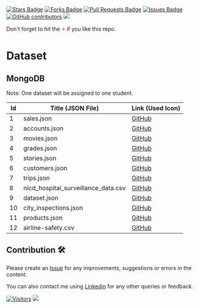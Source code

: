 <a href="https://github.com/drshahizan/dataset/stargazers"><img src="https://img.shields.io/github/stars/drshahizan/dataset" alt="Stars Badge"/></a>
<a href="https://github.com/drshahizan/dataset/network/members"><img src="https://img.shields.io/github/forks/drshahizan/dataset" alt="Forks Badge"/></a>
<a href="https://github.com/drshahizan/dataset/pulls"><img src="https://img.shields.io/github/issues-pr/drshahizan/dataset" alt="Pull Requests Badge"/></a>
<a href="https://github.com/drshahizan/dataset/issues"><img src="https://img.shields.io/github/issues/drshahizan/dataset" alt="Issues Badge"/></a>
<a href="https://github.com/drshahizan/dataset/graphs/contributors"><img alt="GitHub contributors" src="https://img.shields.io/github/contributors/drshahizan/dataset?color=2b9348"></a>
![](https://visitor-badge.glitch.me/badge?page_id=drshahizan/dataset)

Don't forget to hit the :star: if you like this repo.

# Dataset

## MongoDB
Note: One dataset will be assigned to one student.

| Id | Title (JSON File) | Link (Used Icon) |
|----|-------------------------------------------------------------------------------------------------------|------------------|
| 1  | sales.json | [GitHub](https://github.com/neelabalan/mongodb-sampledataset/blob/cfcfab536c68b1bb238adac2e3ffb7e9cb012395/sample_supplies/sales.json) |
| 2  | accounts.json | [GitHub](https://github.com/neelabalan/mongodb-sampledataset/blob/cfcfab536c68b1bb238adac2e3ffb7e9cb012395/sample_analytics/accounts.json) |
| 3  | movies.json | [GitHub](https://github.com/neelabalan/mongodb-sampledataset/blob/cfcfab536c68b1bb238adac2e3ffb7e9cb012395/sample_mflix/movies.json) |
| 4  | grades.json | [GitHub](https://github.com/neelabalan/mongodb-sampledataset/blob/cfcfab536c68b1bb238adac2e3ffb7e9cb012395/sample_training/grades.json) |
| 5  | stories.json | [GitHub](https://github.com/neelabalan/mongodb-sampledataset/blob/cfcfab536c68b1bb238adac2e3ffb7e9cb012395/sample_training/stories.json) |
| 6  | customers.json | [GitHub](https://github.com/neelabalan/mongodb-sampledataset/blob/cfcfab536c68b1bb238adac2e3ffb7e9cb012395/sample_analytics/customers.json) |
| 7  | trips.json | [GitHub](https://github.com/neelabalan/mongodb-sampledataset/blob/cfcfab536c68b1bb238adac2e3ffb7e9cb012395/sample_training/trips.json) |
| 8  | nicd_hospital_surveillance_data.csv | [GitHub](https://github.com/dsfsi/covid19za/blob/e994a5695defbff5ca03e292e7dea904e0386034/data/nicd_hospital_surveillance_data.csv) |
| 9  | dataset.json | [GitHub](https://github.com/agabardo/nyc_restaurants/blob/afbd7763298928732a4569e4541e114eec12d61e/downloaded-dataset/dataset.json) |
| 10 | city_inspections.json | [GitHub](https://github.com/ozlerhakan/mongodb-jsonfiles/blob/71ff2d5724f0742d9e49c336d8713399c4ae2dfe/datasets/city_inspections.json) |
| 11 | products.json | [GitHub](https://github.com/ozlerhakan/mongodb-jsonfiles/blob/71ff2d5724f0742d9e49c336d8713399c4ae2dfe/datasets/products.json) |
| 12 | airline-safety.csv | [GitHub](https://github.com/fivethirtyeight/data/blob/b22a21b264162ad0b5d8954b02e0bca5ab782113/airline-safety/airline-safety.csv) |

## Contribution 🛠️
Please create an [Issue](https://github.com/drshahizan/Python_EDA/issues) for any improvements, suggestions or errors in the content.

You can also contact me using [Linkedin](https://www.linkedin.com/in/drshahizan/) for any other queries or feedback.

[![Visitors](https://api.visitorbadge.io/api/visitors?path=https%3A%2F%2Fgithub.com%2Fdrshahizan&labelColor=%23697689&countColor=%23555555&style=plastic)](https://visitorbadge.io/status?path=https%3A%2F%2Fgithub.com%2Fdrshahizan)
![](https://hit.yhype.me/github/profile?user_id=81284918)

